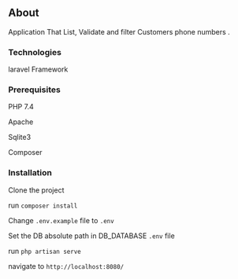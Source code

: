 ## About
Application That List, Validate  and filter Customers phone numbers .

### Technologies
laravel Framework

### Prerequisites
PHP 7.4

Apache

Sqlite3

Composer

### Installation

Clone the project 

run `composer install`

Change `.env.example` file to `.env`

Set the DB absolute path in DB_DATABASE `.env` file 

run `php artisan serve`

navigate to `http://localhost:8080/`

